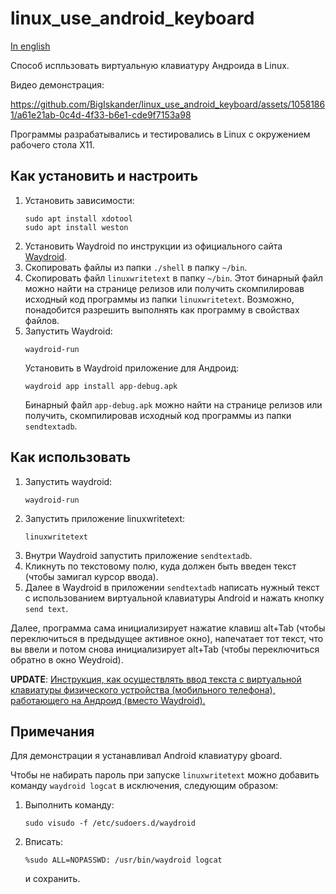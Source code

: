 # linux_use_android_keyboard

[In english](README.md)

Способ испльзовать виртуальную клавиатуру Андроида в Linux.

Видео демонстрация:

https://github.com/BigIskander/linux_use_android_keyboard/assets/10581861/a61e21ab-0c4d-4f33-b6e1-cde9f7153a98

Программы разрабатывались и тестировались в Linux с окружением рабочего стола X11.

## Как установить и настроить

1. Установить зависимости:
    ```
    sudo apt install xdotool
    sudo apt install weston
    ```
2. Установить Waydroid по инструкции из официального сайта [Waydroid](https://waydro.id/).
3. Скопировать файлы из папки `./shell` в папку `~/bin`.
4. Скопировать файл `linuxwritetext` в папку `~/bin`. Этот бинарный файл можно найти на странице релизов или получить скомпилировав исходный код программы из папки `linuxwritetext`. Возможно, понадобится разрешить выполнять как программу в свойствах файлов.
5. Запустить Waydroid:
    ```
    waydroid-run
    ```
    Установить в Waydroid приложение для Андроид:
    ``` 
    waydroid app install app-debug.apk
    ```
    Бинарный файл `app-debug.apk` можно найти на странице релизов или получить, скомпилировав исходный код программы из папки `sendtextadb`.

## Как использовать

1. Запустить waydroid:
    ```
    waydroid-run
    ```
2. Запустить приложение linuxwritetext:
    ```
    linuxwritetext
    ```
3. Внутри Waydroid запустить приложение `sendtextadb`.
4. Кликнуть по текстовому полю, куда должен быть введен текст (чтобы замигал курсор ввода).
5. Далее в Waydroid в приложении `sendtextadb` написать нужный текст с использованием виртуальной клавиатуры Android и нажать кнопку  `send text`.

Далее, программа сама инициализирует нажатие клавиш alt+Tab (чтобы переключиться в предыдущее активное окно), напечатает тот текст, что вы ввели и потом снова инициализирует alt+Tab (чтобы переключиться обратно в окно Weydroid).

**UPDATE**: [Инструкция, как осуществлять ввод текста с виртуальной клавиатуры физического устройства (мобильного телефона), работающего на Андроид (вместо Waydroid).](README_PHONE_RUS.md)

## Примечания 

Для демонстрации я устанавливал Android клавиатуру gboard.

Чтобы не набирать пароль при запуске `linuxwritetext` можно добавить команду `waydroid logcat` в исключения, следующим образом:
1. Выполнить команду:   
    ```
    sudo visudo -f /etc/sudoers.d/waydroid
    ```
2. Вписать:
    ```
    %sudo ALL=NOPASSWD: /usr/bin/waydroid logcat
    ```
    и сохранить.


